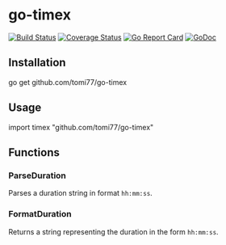 # go-timex

[![Build Status](https://travis-ci.org/tomi77/go-timex.svg?branch=master)](https://travis-ci.org/tomi77/go-timex)
[![Coverage Status](https://coveralls.io/repos/github/tomi77/go-timex/badge.svg?branch=master)](https://coveralls.io/github/tomi77/go-timex?branch=master)
[![Go Report Card](https://goreportcard.com/badge/github.com/tomi77/go-timex)](https://goreportcard.com/report/github.com/tomi77/go-timex)
[![GoDoc](https://godoc.org/github.com/tomi77/go-timex?status.svg)](https://godoc.org/github.com/tomi77/go-timex)

## Installation

   go get github.com/tomi77/go-timex

## Usage

   import timex "github.com/tomi77/go-timex"

## Functions

### ParseDuration

Parses a duration string in format ``hh:mm:ss``.

### FormatDuration

Returns a string representing the duration in the form ``hh:mm:ss``.
